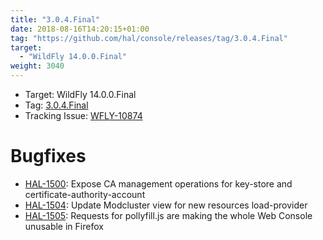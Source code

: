 ```yaml
---
title: "3.0.4.Final"
date: 2018-08-16T14:20:15+01:00
tag: "https://github.com/hal/console/releases/tag/3.0.4.Final"
target: 
  - "WildFly 14.0.0.Final"
weight: 3040
---
```

- Target: WildFly 14.0.0.Final
- Tag: [3.0.4.Final](https://github.com/hal/console/releases/tag/3.0.4.Final)
- Tracking Issue: [WFLY-10874](https://issues.jboss.org/browse/WFLY-10874)

# Bugfixes

- [HAL-1500](https://issues.jboss.org/browse/HAL-1500): Expose CA management operations for key-store and certificate-authority-account
- [HAL-1504](https://issues.jboss.org/browse/HAL-1504): Update Modcluster view for new resources load-provider
- [HAL-1505](https://issues.jboss.org/browse/HAL-1505): Requests for pollyfill.js are making the whole Web Console unusable in Firefox
